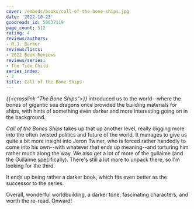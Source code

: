 ```yaml
---
cover: /embeds/books/call-of-the-bone-ships.jpg
date: '2022-10-23'
goodreads_id: 50637119
page_count: 512
rating: 4
reviews/authors:
- R.J. Barker
reviews/lists:
- 2022 Book Reviews
reviews/series:
- The Tide Child
series_index:
- 2
title: Call of the Bone Ships
---
```

*{{<crosslink "The Bone Ships">}}* introduced us to the world--where the bones of gigantic sea dragons once provided the building materials for ships, with hints of something even darker and more interesting going on in the background.

*Call of the Bones Ships* takes up that up another level, really digging more into the often twisted politics and future of the world. It manages to give us quite a bit more insight into Joron Twiner, who is forced rather handedly to come into his own--with whatever that ends up meaning--and torturing him rather much along the way. We also get a lot of more of the gullaime (and the Gullaime specifically). There's still a lot more to unpack there, so I'm looking for the third. 

It ends up being rather a darker book, which fits even better as the successor to the series. 

Overall, wonderful worldbuilding, a darker tone, fascinating characters, and worth the re-read. Onward!

<!--more-->